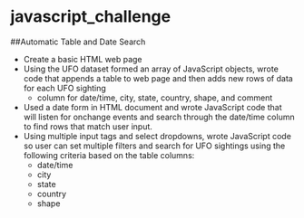 # javascript_challenge
##Automatic Table and Date Search
- Create a basic HTML web page  
- Using the UFO dataset formed an array of JavaScript objects, wrote code that appends a table to web page and then adds new rows of data for each UFO sighting   
    -  column for date/time, city, state, country, shape, and comment
- Used a date form in HTML document and wrote JavaScript code that will listen for onchange events and search through the date/time column to find rows that match user input.  
- Using multiple input tags and select dropdowns, wrote JavaScript code so user can set multiple filters and search for UFO sightings using the following criteria based on the table columns:  
    - date/time  
    - city  
    - state  
    - country  
    - shape  